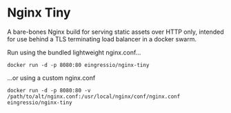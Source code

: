 # Nginx Tiny

A bare-bones Nginx build for serving static assets over HTTP only, intended for use behind a TLS terminating load balancer in a docker swarm.

Run using the bundled lightweight nginx.conf…

```shell
docker run -d -p 8080:80 eingressio/nginx-tiny
```

…or using a custom nginx.conf

```shell
docker run -d -p 8080:80 -v /path/to/alt/nginx.conf:/usr/local/nginx/conf/nginx.conf eingressio/nginx-tiny
```
